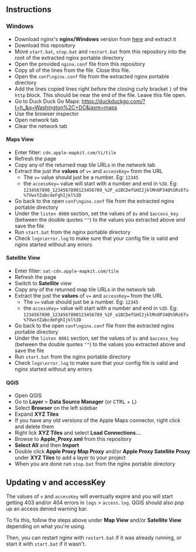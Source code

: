## Instructions

### Windows

- Download nginx's **nginx/Windows** version from [here](https://nginx.org/en/download.html) and extract it
- Download this repository
- Move `start.bat`, `stop.bat` and `restart.bat` from this repository into the root of the extracted nginx portable directory
- Open the provided `nginx.conf` file from this repository
- Copy all of the lines from the file. Close this file.
- Open the `conf\nginx.conf` file from the extracted nginx portable directory
- Add the lines copied lines right before the closing curly bracket `}` of the `http` block. This should be near the end of the file. Leave this file open.
- Go to Duck Duck Go Maps: <https://duckduckgo.com/?t=h_&q=Washington%2C+DC&iaxm=maps>
- Use the browser inspector
- Open network tab
- Clear the network tab

#### Maps View

- Enter filter: `cdn.apple-mapkit.com/ti/tile`
- Refresh the page
- Copy any of the returned map tile URLs in the network tab
- Extract the just the **values** of `v=` and `accessKey=` from the URL
    - The `v=` value should just be a number. Eg: `12345`
    - the `accessKey=` value will start with a number and end in `%3D`. Eg: `1234567890_1234567890123456789_%2F_a1BCDefGHI2jklMnOP34Q%5Rs6Tu%7VwxYZabcdeFghIjkl%3D`
- Go back to the open `conf\nginx.conf` file from the extracted nginx portable directory
- Under the `listen 8080` section, set the values of `$v` and `$access_key` (between the double quotes `""`) to the values you extracted above and save the file
- Run `start.bat` from the nginx portable directory
- Check `logs\error.log` to make sure that your config file is valid and nginx started without any errors

#### Satellite View

- Enter filter: `sat-cdn.apple-mapkit.com/tile`
- Refresh the page
- Switch to **Satellite** view
- Copy any of the returned map tile URLs in the network tab
- Extract the just the **values** of `v=` and `accessKey=` from the URL
    - The `v=` value should just be a number. Eg: `12345`
    - the `accessKey=` value will start with a number and end in `%3D`. Eg: `1234567890_1234567890123456789_%2F_a1BCDefGHI2jklMnOP34Q%5Rs6Tu%7VwxYZabcdeFghIjkl%3D`
- Go back to the open `conf\nginx.conf` file from the extracted nginx portable directory
- Under the `listen 8081` section, set the values of `$v` and `$access_key` (between the double quotes `""`) to the values you extracted above and save the file
- Run `start.bat` from the nginx portable directory
- Check `logs\error.log` to make sure that your config file is valid and nginx started without any errors

#### QGIS

- Open QGIS
- Go to **Layer** > **Data Source Manager** (or <kbd>CTRL</kbd> + <kbd>L</kbd>)
- Select **Browser** on the left sidebar
- Expand **XYZ Tiles**
- If you have any old versions of the Apple Maps connector, right click and delete them
- Right lick **XYZ Tiles** and select **Load Connections...**
- Browse to **Apple_Proxy.xml** from this repository
- **Select All** and then **Import**
- Double click **Apple Proxy Map Proxy** and/or **Apple Proxy Satellite Proxy** under **XYZ Tiles** to add a layer to your project
- When you are done run `stop.bat` from the nginx portable directory

## Updating v and accessKey

The values of `v` and `accessKey` will eventually expire and you will start getting 403 and/or 404 errors in `logs` > `access.log`. QGIS should also pop up an access denied warning bar.

To fix this, follow the steps above under **Map View** and/or **Satellite View** depending on what you're using.

Then, you can restart nginx with `restart.bat` if it was already running, or start it with `start.bat` if it wasn't.